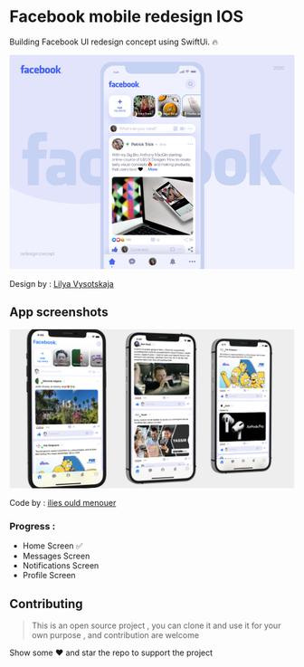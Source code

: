 # Facebook mobile redesign IOS

Building Facebook UI redesign concept using SwiftUi. 🔥

<img src="images/fb-ui-by-Lilya-Vysotskaja.png" alt="showcase"/>

Design by : [Lilya Vysotskaja](https://dribbble.com/shots/11374061-Facebook-mobile-redesign-main-page)

## App screenshots

<img src="images/ScreenShot-mainPage.png" alt="app screenshots"/>

Code by : [ilies ould menouer](https://www.linkedin.com/in/ilies-ouldmenouer-6a02111a2/)

### Progress :

- Home Screen ✅
- Messages Screen
- Notifications Screen
- Profile Screen

## Contributing

> This is an open source project , you can clone it and use it for your own purpose , and contribution are welcome

Show some ❤️ and star the repo to support the project
